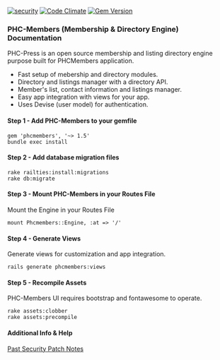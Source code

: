 [![security](https://hakiri.io/github/PHCNetworks/phc-members/master.svg)](https://hakiri.io/github/PHCNetworks/phc-members/master)
[![Code Climate](https://codeclimate.com/github/PHCNetworks/phc-members/badges/gpa.svg)](https://codeclimate.com/github/PHCNetworks/phc-members)
[![Gem Version](https://badge.fury.io/rb/phcmembers.svg)](https://badge.fury.io/rb/phcmembers)

### PHC-Members (Membership & Directory Engine) Documentation
PHC-Press is an open source membership and listing directory engine purpose built for PHCMembers application.  

- Fast setup of mebership and directory modules.
- Directory and listings manager with a directory API.
- Member's list, contact information and listings manager.
- Easy app integration with views for your app.
- Uses Devise (user model) for authentication.

#### Step 1 - Add PHC-Members to your gemfile  

	gem 'phcmembers', '~> 1.5'
	bundle exec install  

#### Step 2 - Add database migration files  

	rake railties:install:migrations  
	rake db:migrate  

#### Step 3 - Mount PHC-Members in your Routes File  
Mount the Engine in your Routes File

	mount Phcmembers::Engine, :at => '/'  

#### Step 4 - Generate Views  
Generate views for customization and app integration.  

	rails generate phcmembers:views

#### Step 5 - Recompile Assets  
PHC-Members UI requires bootstrap and fontawesome to operate.  

	rake assets:clobber
	rake assets:precompile  

#### Additional Info & Help  
  
[Past Security Patch Notes](https://github.com/PHCNetworks/phc-members/wiki/Critical-Security-Updates)